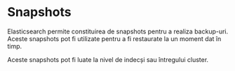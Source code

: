 # Snapshots

Elasticsearch permite constituirea de snapshots pentru a realiza backup-uri. Aceste snapshots pot fi utilizate pentru a fi restaurate la un moment dat în timp.

Aceste snapshots pot fi luate la nivel de indecși sau întregului cluster.
